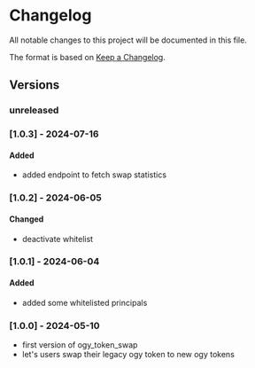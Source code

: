# Changelog

All notable changes to this project will be documented in this file.

The format is based on [Keep a Changelog](https://keepachangelog.com/en/1.0.0/).

## Versions

### unreleased

### [1.0.3] - 2024-07-16

#### Added

- added endpoint to fetch swap statistics

### [1.0.2] - 2024-06-05

#### Changed

- deactivate whitelist

### [1.0.1] - 2024-06-04

#### Added

- added some whitelisted principals

### [1.0.0] - 2024-05-10

- first version of ogy_token_swap
- let's users swap their legacy ogy token to new ogy tokens
